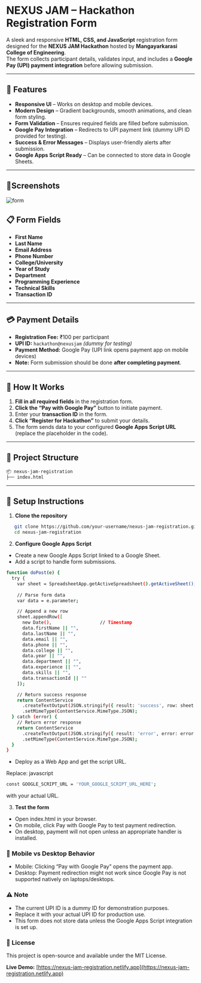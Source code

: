 # NEXUS JAM – Hackathon Registration Form

A sleek and responsive **HTML, CSS, and JavaScript** registration form designed for the **NEXUS JAM Hackathon** hosted by **Mangayarkarasi College of Engineering**.  
The form collects participant details, validates input, and includes a **Google Pay (UPI) payment integration** before allowing submission.

---

## 🌟 Features

- **Responsive UI** – Works on desktop and mobile devices.
- **Modern Design** – Gradient backgrounds, smooth animations, and clean form styling.
- **Form Validation** – Ensures required fields are filled before submission.
- **Google Pay Integration** – Redirects to UPI payment link (dummy UPI ID provided for testing).
- **Success & Error Messages** – Displays user-friendly alerts after submission.
- **Google Apps Script Ready** – Can be connected to store data in Google Sheets.

---
## 📱Screenshots

![form](https://github.com/user-attachments/assets/ea91365b-9434-4faa-9035-fe7e08a473cd)

## 📋 Form Fields

- **First Name** 
- **Last Name** 
- **Email Address** 
- **Phone Number** 
- **College/University** 
- **Year of Study** 
- **Department** 
- **Programming Experience** 
- **Technical Skills**
- **Transaction ID** 

---

## 💳 Payment Details

- **Registration Fee:** ₹100 per participant
- **UPI ID:** `hackathon@nexusjam` *(dummy for testing)*
- **Payment Method:** Google Pay (UPI link opens payment app on mobile devices)
- **Note:** Form submission should be done **after completing payment**.

---

## 🚀 How It Works

1. **Fill in all required fields** in the registration form.
2. **Click the “Pay with Google Pay”** button to initiate payment.
3. Enter your **transaction ID** in the form.
4. **Click “Register for Hackathon”** to submit your details.
5. The form sends data to your configured **Google Apps Script URL** (replace the placeholder in the code).

---

## 📂 Project Structure
```bash
📦 nexus-jam-registration
├── index.html 
```
---

## 🔧 Setup Instructions

1. **Clone the repository**
```bash
   git clone https://github.com/your-username/nexus-jam-registration.git
   cd nexus-jam-registration
```

2. **Configure Google Apps Script**
- Create a new Google Apps Script linked to a Google Sheet.
- Add a script to handle form submissions.
```bash
function doPost(e) {
  try {
    var sheet = SpreadsheetApp.getActiveSpreadsheet().getActiveSheet();
    
    // Parse form data
    var data = e.parameter;

    // Append a new row
    sheet.appendRow([
      new Date(),                  // Timestamp
      data.firstName || "",
      data.lastName || "",
      data.email || "",
      data.phone || "",
      data.college || "",
      data.year || "",
      data.department || "",
      data.experience || "",
      data.skills || "",
      data.transactionId || ""
    ]);

    // Return success response
    return ContentService
      .createTextOutput(JSON.stringify({ result: 'success', row: sheet.getLastRow() }))
      .setMimeType(ContentService.MimeType.JSON);
  } catch (error) {
    // Return error response
    return ContentService
      .createTextOutput(JSON.stringify({ result: 'error', error: error.toString() }))
      .setMimeType(ContentService.MimeType.JSON);
  }
}
```
- Deploy as a Web App and get the script URL.

Replace: javascript
```bash
const GOOGLE_SCRIPT_URL = 'YOUR_GOOGLE_SCRIPT_URL_HERE';
```
with your actual URL.

3. **Test the form**
- Open index.html in your browser.
- On mobile, click Pay with Google Pay to test payment redirection.
- On desktop, payment will not open unless an appropriate handler is installed.

### 📱 Mobile vs Desktop Behavior
- Mobile: Clicking “Pay with Google Pay” opens the payment app.
- Desktop: Payment redirection might not work since Google Pay is not supported natively on laptops/desktops.

### ⚠️ Note
- The current UPI ID is a dummy ID for demonstration purposes.
- Replace it with your actual UPI ID for production use.
- This form does not store data unless the Google Apps Script integration is set up.

### 📄 License
This project is open-source and available under the MIT License.

**Live Demo:** [https://nexus-jam-registration.netlify.app](https://nexus-jam-registration.netlify.app)
